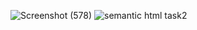 ![Screenshot (578)](https://github.com/Tejal94/form1.io/assets/110964730/2dee8d2b-84a0-4088-abb7-148abc2663dd)
![semantic html task2](https://github.com/Tejal94/form1.io/assets/110964730/24278b08-e931-45fa-bd03-38ce7defdd11)
